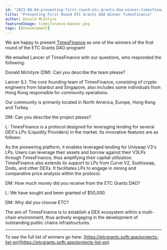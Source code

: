 ```yaml
---
id: "2023-08-04-presenting-first-round-etc-grants-dao-winner-timesfinance-cn"
title: "Presenting First Round ETC Grants DAO Winner TimesFinance"
author: Donald McIntyre
featuredImage: timesfinance-banner.png
tags: [Announcement]
---
```

We are happy to present [TimesFinance](https://etcgrants.softr.app/funded-project-details-en?recordId=rec5OBQ30NPbq30b8) as one of the winners of the first round of the ETC Grants DAO program!

We emailed Lancer of TimesFinance with our questions, who responded the following:

Donald McIntyre (DM): Can you describe the team please?

Lancer (L): The core founding team of TimesFinance, consisting of crypto engineers from Istanbul and Singapore, also includes some individuals from Hong Kong responsible for community operations.

Our community is primarily located in North America, Europe, Hong Kong and Turkey.

DM: Can you describe the project please?

L: TimesFinance is a protocol designed for leveraging lending for several DEX's LPs (Liquidity Providers) in the market. Its innovative features are as follows:

As the pioneering platform, it enables leveraged lending for Uniswap V3's LPs. Users can leverage their assets and borrow against their V3LPs through TimesFinance, thus amplifying their capital utilization. TimesFinance also extends its support to LPs from Curve V2, Sushiswap, Dodo, and other DEXs. It facilitates LPs to engage in mining and comparative price analysis within the protocol.

DM: How much money did you receive from the ETC Grants DAO?

L: We have sought and been granted of $50,000.

DM: Why did you choose ETC?

The aim of TimesFinance is to establish a DEX ecosystem within a multi-chain environment, thus actively engaging in the development of outstanding public chains infrastructures.

---

To see the full list of winners go here: [https://etcgrants.softr.app/projects-list-en](https://etcgrants.softr.app/projects-list-en)
